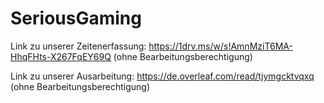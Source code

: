 # SeriousGaming

Link zu unserer Zeitenerfassung: https://1drv.ms/w/s!AmnMziT6MA-HhqFHts-X267FqEY69Q (ohne Bearbeitungsberechtigung)

Link zu unserer Ausarbeitung: https://de.overleaf.com/read/tjymgcktvqxq (ohne Bearbeitungsberechtigung)
